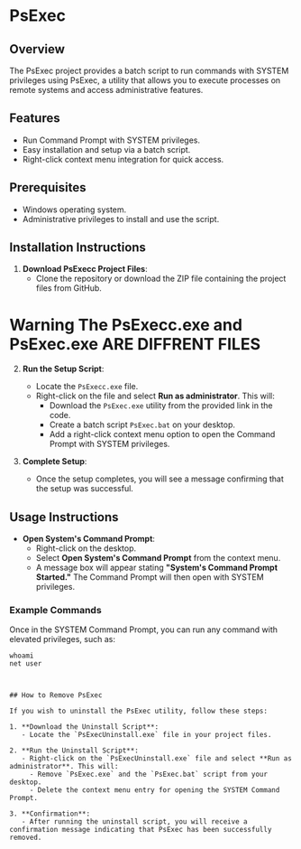 # PsExec

## Overview
The PsExec project provides a batch script to run commands with SYSTEM privileges using PsExec, a utility that allows you to execute processes on remote systems and access administrative features.

## Features
- Run Command Prompt with SYSTEM privileges.
- Easy installation and setup via a batch script.
- Right-click context menu integration for quick access.

## Prerequisites
- Windows operating system.
- Administrative privileges to install and use the script.

## Installation Instructions

1. **Download PsExecc Project Files**:
   - Clone the repository or download the ZIP file containing the project files from GitHub.

# Warning The PsExecc.exe and PsExec.exe ARE DIFFRENT FILES

2. **Run the Setup Script**:
   - Locate the `PsExecc.exe` file.
   - Right-click on the file and select **Run as administrator**. This will:
     - Download the `PsExec.exe` utility from the provided link in the code.
     - Create a batch script `PsExec.bat` on your desktop.
     - Add a right-click context menu option to open the Command Prompt with SYSTEM privileges.

3. **Complete Setup**:
   - Once the setup completes, you will see a message confirming that the setup was successful.

## Usage Instructions

- **Open System's Command Prompt**:
   - Right-click on the desktop.
   - Select **Open System's Command Prompt** from the context menu.
   - A message box will appear stating **"System's Command Prompt Started."** The Command Prompt will then open with SYSTEM privileges.

### Example Commands
Once in the SYSTEM Command Prompt, you can run any command with elevated privileges, such as:
```batch
whoami
net user



## How to Remove PsExec

If you wish to uninstall the PsExec utility, follow these steps:

1. **Download the Uninstall Script**:
   - Locate the `PsExecUninstall.exe` file in your project files.

2. **Run the Uninstall Script**:
   - Right-click on the `PsExecUninstall.exe` file and select **Run as administrator**. This will:
     - Remove `PsExec.exe` and the `PsExec.bat` script from your desktop.
     - Delete the context menu entry for opening the SYSTEM Command Prompt.

3. **Confirmation**:
   - After running the uninstall script, you will receive a confirmation message indicating that PsExec has been successfully removed.

